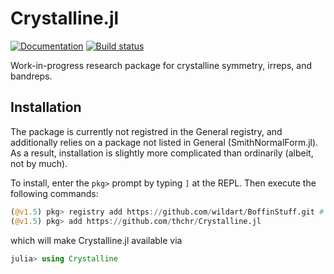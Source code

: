 # Crystalline.jl

[![Documentation][docs-dev-img]][docs-dev-url] [![Build status][ci-status-img]][ci-status-url]

Work-in-progress research package for crystalline symmetry, irreps, and bandreps.

## Installation

The package is currently not registred in the General registry, and additionally relies on a package not listed in General (SmithNormalForm.jl). 
As a result, installation is slightly more complicated than ordinarily (albeit, not by much).

To install, enter the `pkg>` prompt by typing `]` at the REPL. Then execute the following commands:
```julia
(@v1.5) pkg> registry add https://github.com/wildart/BoffinStuff.git # needed for the SmithNormalForm.jl package, which Crystalline.jl depends on
(@v1.5) pkg> add https://github.com/thchr/Crystalline.jl
```
which will make Crystalline.jl available via 
```julia
julia> using Crystalline
```

[ci-status-img]: https://github.com/thchr/Crystalline.jl/workflows/CI/badge.svg
[ci-status-url]: https://github.com/thchr/Crystalline.jl/actions
[docs-dev-img]: https://img.shields.io/badge/docs-dev-blue.svg
[docs-dev-url]: https://thchr.github.io/Crystalline.jl/dev